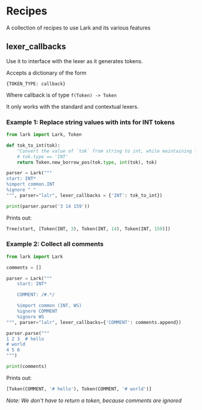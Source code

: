 # Recipes

A collection of recipes to use Lark and its various features



## lexer_callbacks

Use it to interface with the lexer as it generates tokens.

Accepts a dictionary of the form

    {TOKEN_TYPE: callback}

Where callback is of type `f(Token) -> Token`

It only works with the standard and contextual lexers.

### Example 1: Replace string values with ints for INT tokens

```python
from lark import Lark, Token

def tok_to_int(tok):
    "Convert the value of `tok` from string to int, while maintaining line number & column."
    # tok.type == 'INT'
    return Token.new_borrow_pos(tok.type, int(tok), tok)

parser = Lark("""
start: INT*
%import common.INT
%ignore " "
""", parser="lalr", lexer_callbacks = {'INT': tok_to_int})

print(parser.parse('3 14 159'))
```

Prints out:

```python
Tree(start, [Token(INT, 3), Token(INT, 14), Token(INT, 159)])
```


### Example 2: Collect all comments
```python
from lark import Lark

comments = []

parser = Lark("""
    start: INT*

    COMMENT: /#.*/

    %import common (INT, WS)
    %ignore COMMENT
    %ignore WS
""", parser="lalr", lexer_callbacks={'COMMENT': comments.append})

parser.parse("""
1 2 3  # hello
# world
4 5 6
""")

print(comments)
```

Prints out:

```python
[Token(COMMENT, '# hello'), Token(COMMENT, '# world')]
```

*Note: We don't have to return a token, because comments are ignored*
